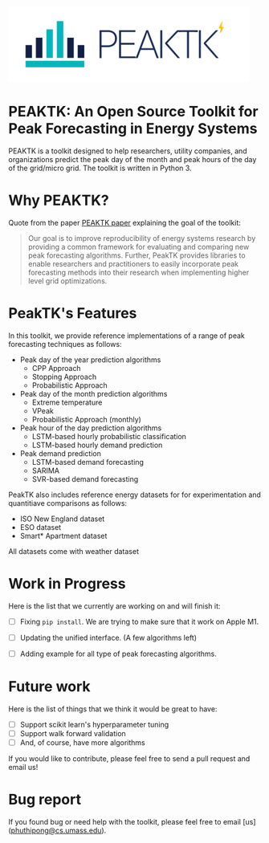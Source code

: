 <img src="peaktk_icon.png" alt="drawing" width="480"/>

# PEAKTK: An Open Source Toolkit for Peak Forecasting in Energy Systems

PEAKTK is a toolkit designed to help researchers, utility companies, and organizations predict the peak day of the month and peak hours of the day of the grid/micro grid. The toolkit is written in Python 3.

# Why PEAKTK?

 Quote from the paper [PEAKTK paper]() explaining the goal of the toolkit:

  > Our goal is to improve reproducibility of energy systems research by providing a common framework for evaluating and comparing new peak forecasting algorithms. 
  > Further, PeakTK provides libraries to enable researchers and practitioners to easily incorporate peak forecasting methods into their research when implementing higher level grid optimizations.

# PeakTK's Features

In this toolkit, we provide reference implementations of a range of peak forecasting techniques as follows:

* Peak day of the year prediction algorithms
	* CPP Approach
	* Stopping Approach
	* Probabilistic Approach
* Peak day of the month prediction algorithms 
	* Extreme temperature
	* VPeak
	* Probabilistic Approach (monthly)
* Peak hour of the day prediction algorithms
	* LSTM-based hourly probabilistic classification 
	* LSTM-based hourly demand prediction
* Peak demand prediction
	* LSTM-based demand forecasting
	* SARIMA
	* SVR-based demand forecasting

PeakTK also includes reference energy datasets for for experimentation and quantitiave comparisons as follows:

* ISO New England dataset  
* ESO dataset
* Smart* Apartment dataset

All datasets come with weather dataset

# Work in Progress

Here is the list that we currently are working on and will finish it:

- [ ] Fixing `pip install`. We are trying to make sure that it work on Apple M1.
- [ ] Updating the unified interface. (A few algorithms left) 
- [ ] Adding example for all type of peak forecasting algorithms.


# Future work

Here is the list of things that we think it would be great to have:

- [ ] Support scikit learn's hyperparameter tuning
- [ ] Support walk forward validation
- [ ] And, of course, have more algorithms

If you would like to contribute, please feel free to send a pull request and email us! 

# Bug report

If you found bug or need help with the toolkit, please feel free to email [us] 
(<phuthipong@cs.umass.edu>).









